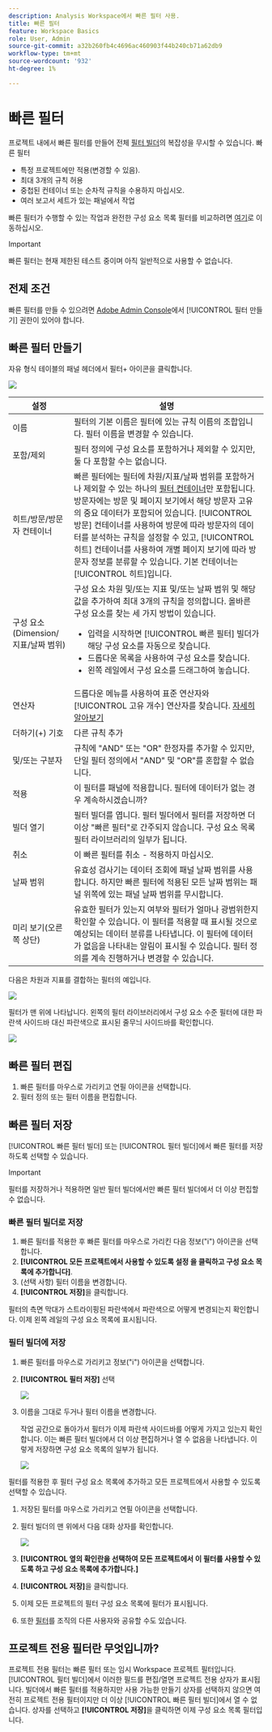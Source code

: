 ```yaml
---
description: Analysis Workspace에서 빠른 필터 사용.
title: 빠른 필터
feature: Workspace Basics
role: User, Admin
source-git-commit: a32b260fb4c4696ac460903f44b240cb71a62db9
workflow-type: tm+mt
source-wordcount: '932'
ht-degree: 1%

---
```



# 빠른 필터

프로젝트 내에서 빠른 필터를 만들어 전체 [필터 빌더](/help/components/filters/create-filters.md)의 복잡성을 무시할 수 있습니다. 빠른 필터

* 특정 프로젝트에만 적용(변경할 수 있음).
* 최대 3개의 규칙 허용
* 중첩된 컨테이너 또는 순차적 규칙을 수용하지 마십시오.
* 여러 보고서 세트가 있는 패널에서 작업

빠른 필터가 수행할 수 있는 작업과 완전한 구성 요소 목록 필터를 비교하려면 [여기](/help/components/filters/filters-overview.md)로 이동하십시오.

>[!IMPORTANT]
> 빠른 필터는 현재 제한된 테스트 중이며 아직 일반적으로 사용할 수 없습니다.

## 전제 조건

빠른 필터를 만들 수 있으려면 [Adobe Admin Console](https://experienceleague.adobe.com/docs/analytics/admin/admin-console/permissions/summary-tables.html?lang=en#analytics-tools)에서 [!UICONTROL 필터 만들기] 권한이 있어야 합니다.

## 빠른 필터 만들기

자유 형식 테이블의 패널 헤더에서 필터+ 아이콘을 클릭합니다.

![](assets/quick-seg1.png)

| 설정 | 설명 |
| --- | --- |
| 이름 | 필터의 기본 이름은 필터에 있는 규칙 이름의 조합입니다. 필터 이름을 변경할 수 있습니다. |
| 포함/제외 | 필터 정의에 구성 요소를 포함하거나 제외할 수 있지만, 둘 다 포함할 수는 없습니다. |
| 히트/방문/방문자 컨테이너 | 빠른 필터에는 필터에 차원/지표/날짜 범위를 포함하거나 제외할 수 있는 하나의 [필터 컨테이너](https://experienceleague.adobe.com/docs/analytics/components/segmentation/seg-overview.html?lang=en#section_AF2A28BE92474DB386AE85743C71B2D6)만 포함됩니다.  방문자에는 방문 및 페이지 보기에서 해당 방문자 고유의 중요 데이터가 포함되어 있습니다. [!UICONTROL 방문] 컨테이너를 사용하여 방문에 따라 방문자의 데이터를 분석하는 규칙을 설정할 수 있고, [!UICONTROL 히트] 컨테이너를 사용하여 개별 페이지 보기에 따라 방문자 정보를 분류할 수 있습니다. 기본 컨테이너는 [!UICONTROL 히트]입니다. |
| 구성 요소(Dimension/지표/날짜 범위) | 구성 요소 차원 및/또는 지표 및/또는 날짜 범위 및 해당 값을 추가하여 최대 3개의 규칙을 정의합니다. 올바른 구성 요소를 찾는 세 가지 방법이 있습니다.<ul><li>입력을 시작하면 [!UICONTROL 빠른 필터] 빌더가 해당 구성 요소를 자동으로 찾습니다.</li><li>드롭다운 목록을 사용하여 구성 요소를 찾습니다.</li><li>왼쪽 레일에서 구성 요소를 드래그하여 놓습니다.</li></ul> |
| 연산자 | 드롭다운 메뉴를 사용하여 표준 연산자와 [!UICONTROL 고유 개수] 연산자를 찾습니다. [자세히 알아보기](https://experienceleague.adobe.com/docs/analytics/components/filteration/segment-reference/seg-operators.html?lang=en) |
| 더하기(+) 기호 | 다른 규칙 추가 |
| 및/또는 구분자 | 규칙에 &quot;AND&quot; 또는 &quot;OR&quot; 한정자를 추가할 수 있지만, 단일 필터 정의에서 &quot;AND&quot; 및 &quot;OR&quot;를 혼합할 수 없습니다. |
| 적용 | 이 필터를 패널에 적용합니다. 필터에 데이터가 없는 경우 계속하시겠습니까? |
| 빌더 열기 | 필터 빌더를 엽니다. 필터 빌더에서 필터를 저장하면 더 이상 &quot;빠른 필터&quot;로 간주되지 않습니다. 구성 요소 목록 필터 라이브러리의 일부가 됩니다. |
| 취소 | 이 빠른 필터를 취소 - 적용하지 마십시오. |
| 날짜 범위 | 유효성 검사기는 데이터 조회에 패널 날짜 범위를 사용합니다. 하지만 빠른 필터에 적용된 모든 날짜 범위는 패널 위쪽에 있는 패널 날짜 범위를 무시합니다. |
| 미리 보기(오른쪽 상단) | 유효한 필터가 있는지 여부와 필터가 얼마나 광범위한지 확인할 수 있습니다. 이 필터를 적용할 때 표시될 것으로 예상되는 데이터 분류를 나타냅니다. 이 필터에 데이터가 없음을 나타내는 알림이 표시될 수 있습니다. 필터 정의를 계속 진행하거나 변경할 수 있습니다. |

다음은 차원과 지표를 결합하는 필터의 예입니다.

![](assets/quick-seg2.png)

필터가 맨 위에 나타납니다. 왼쪽의 필터 라이브러리에서 구성 요소 수준 필터에 대한 파란색 사이드바 대신 파란색으로 표시된 줄무늬 사이드바를 확인합니다.

![](assets/quick-seg3.png)

## 빠른 필터 편집

1. 빠른 필터를 마우스로 가리키고 연필 아이콘을 선택합니다.
1. 필터 정의 또는 필터 이름을 편집합니다.

## 빠른 필터 저장

[!UICONTROL 빠른 필터 빌더] 또는 [!UICONTROL 필터 빌더]에서 빠른 필터를 저장하도록 선택할 수 있습니다.

>[!IMPORTANT]
>필터를 저장하거나 적용하면 일반 필터 빌더에서만 빠른 필터 빌더에서 더 이상 편집할 수 없습니다.

### 빠른 필터 빌더로 저장

1. 빠른 필터를 적용한 후 빠른 필터를 마우스로 가리킨 다음 정보(&quot;i&quot;) 아이콘을 선택합니다.
1. **[!UICONTROL 모든 프로젝트에서 사용할 수 있도록 설정 을 클릭하고 구성 요소 목록에 추가합니다]**.
1. (선택 사항) 필터 이름을 변경합니다.
1. **[!UICONTROL 저장]**&#x200B;을 클릭합니다.

필터의 측면 막대가 스트라이핑된 파란색에서 파란색으로 어떻게 변경되는지 확인합니다. 이제 왼쪽 레일의 구성 요소 목록에 표시됩니다.

### 필터 빌더에 저장

1. 빠른 필터를 마우스로 가리키고 정보(&quot;i&quot;) 아이콘을 선택합니다.
1. **[!UICONTROL 필터 저장]** 선택

   ![](assets/save-quick-seg.png)

1. 이름을 그대로 두거나 필터 이름을 변경합니다.

   작업 공간으로 돌아가서 필터가 이제 파란색 사이드바를 어떻게 가지고 있는지 확인합니다. 이는 빠른 필터 빌더에서 더 이상 편집하거나 열 수 없음을 나타냅니다. 이렇게 저장하면 구성 요소 목록의 일부가 됩니다.

   ![](assets/quick-seg4.png)

필터를 적용한 후 필터 구성 요소 목록에 추가하고 모든 프로젝트에서 사용할 수 있도록 선택할 수 있습니다.

1. 저장된 필터를 마우스로 가리키고 연필 아이콘을 선택합니다.

1. 필터 빌더의 맨 위에서 다음 대화 상자를 확인합니다.

   ![](assets/project-only.png)

1. **[!UICONTROL 옆의 확인란을 선택하여 모든 프로젝트에서 이 필터를 사용할 수 있도록 하고 구성 요소 목록에 추가합니다.]**
1. **[!UICONTROL 저장]**&#x200B;을 클릭합니다.
1. 이제 모든 프로젝트의 필터 구성 요소 목록에 필터가 표시됩니다.
1. 또한 [필터](/help/components/filters/manage-filters.md)를 조직의 다른 사용자와 공유할 수도 있습니다.

## 프로젝트 전용 필터란 무엇입니까?

프로젝트 전용 필터는 빠른 필터 또는 임시 Workspace 프로젝트 필터입니다. [!UICONTROL 필터 빌더]에서 이러한 필드를 편집/열면 프로젝트 전용 상자가 표시됩니다. 빌더에서 빠른 필터를 적용하지만 사용 가능한 만들기 상자를 선택하지 않으면 여전히 프로젝트 전용 필터이지만 더 이상 [!UICONTROL 빠른 필터 빌더]에서 열 수 없습니다. 상자를 선택하고 **[!UICONTROL 저장]**&#x200B;을 클릭하면 이제 구성 요소 목록 필터입니다.